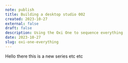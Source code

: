 ```yaml
---
note: publish
title: Building a desktop studio 002
created: 2023-10-27
external: false
draft: false
description: Using the Oxi One to sequence everything
date: 2023-10-27
slug: oxi-one-everything
---
```

Hello there this is a new series etc etc